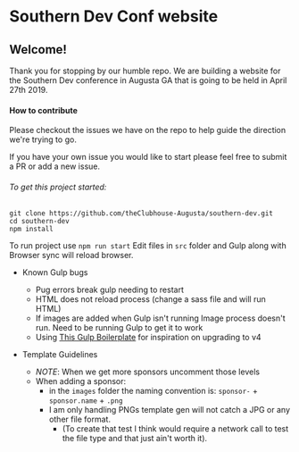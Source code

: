 # Southern Dev Conf website

## Welcome!

Thank you for stopping by our humble repo. We are building a website for the Southern Dev conference in Augusta GA that is going to be held in April 27th 2019.

#### How to contribute
Please checkout the issues we have on the repo to help guide the direction we're trying to go.

If you have your own issue you would like to start please feel free to submit a PR or add a new issue.

###### To get this project started:

```
git clone https://github.com/theClubhouse-Augusta/southern-dev.git
cd southern-dev
npm install
```

To run project use `npm run start`
Edit files in `src` folder and Gulp along with Browser sync will reload browser.

- Known Gulp bugs
    - Pug errors break gulp needing to restart
    - HTML does not reload process (change a sass file and will run HTML)
    - If images are added when Gulp isn't running Image process doesn't run. Need to be running Gulp to get it to work
    - Using [This Gulp Boilerplate](https://github.com/dsoldera/gulp-boilerplate/blob/master/gulpfile.js) for inspiration on upgrading to v4

- Template Guidelines
    - *NOTE*: When we get more sponsors uncomment those levels
    - When adding a sponsor:
        - in the `images` folder the naming convention is: `sponsor-` + `sponsor.name` + `.png`
        - I am only handling PNGs template gen will not catch a JPG or any other file format.
            - (To create that test I think would require a network call to test the file type and that just ain't worth it).